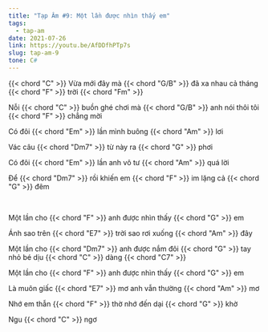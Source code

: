 ```yaml
---
title: "Tạp Âm #9: Một lần được nhìn thấy em"
tags:
  - tap-am
date: 2021-07-26
link: https://youtu.be/AfDDfhPTp7s
slug: tap-am-9
tone: C#
---
```

{{< chord "C" >}} Vừa mới đây mà {{< chord "G/B" >}} đã xa nhau cả tháng {{< chord "F" >}} trời {{< chord "Fm" >}}

Nỗi {{< chord "C" >}} buồn ghé chơi mà {{< chord "G/B" >}} anh nói thôi tôi {{< chord "F" >}} chẳng mời

Có đôi {{< chord "Em" >}} lần mình buông {{< chord "Am" >}} lơi

Vác câu {{< chord "Dm7" >}} từ này ra {{< chord "G" >}} phơi

Có đôi {{< chord "Em" >}} lần anh vô tư {{< chord "Am" >}} quá lời

Để {{< chord "Dm7" >}} rồi khiến em {{< chord "F" >}} im lặng cả {{< chord "G" >}} đêm

<br>

Một lần cho {{< chord "F" >}} anh được nhìn thấy {{< chord "G" >}} em

Ánh sao trên {{< chord "E7" >}} trời sao rơi xuống {{< chord "Am" >}} đây

Một lần cho {{< chord "Dm7" >}} anh được nắm đôi {{< chord "G" >}} tay nhỏ bé dịu {{< chord "C" >}} dàng {{< chord "C7" >}}

Một lần cho {{< chord "F" >}} anh được nhìn thấy {{< chord "G" >}} em

Là muôn giấc {{< chord "E7" >}} mơ anh vẫn thường {{< chord "Am" >}} mơ

Nhớ em thẫn {{< chord "F" >}} thờ nhớ đến dại {{< chord "G" >}} khờ

Ngu {{< chord "C" >}} ngơ
